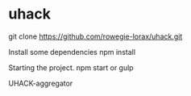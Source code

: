 # uhack
git clone https://github.com/rowegie-lorax/uhack.git

Install some dependencies
npm install

Starting the project.
npm start
or 
gulp

UHACK-aggregator
